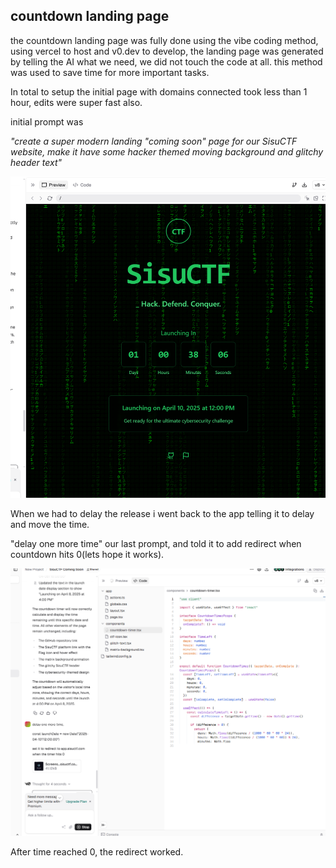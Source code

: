 ## countdown landing page

the countdown landing page was fully done using the vibe coding method, using vercel to host and v0.dev to develop, the landing page was generated by telling the AI what we need, we did not touch the code at all. this method was used to save time for more important tasks.

In total to setup the initial page with domains connected took less than 1 hour, edits were super fast also.

initial prompt was 

*"create a super modern landing "coming soon" page for our SisuCTF website, make it have some hacker themed moving background and glitchy header text"*

![](assets/1744186919432.png)

When we had to delay the release i went back to the app telling it to delay and move the time.

"delay one more time" our last prompt, and told it to add redirect when countdown hits 0(lets hope it works).

![](assets/1744186912261.png)

After time reached 0, the redirect worked.